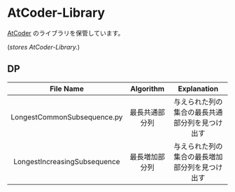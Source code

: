 # AtCoder-Library

[AtCoder](https://atcoder.jp/) のライブラリを保管しています。

(*stores AtCoder-Library.*)  

## DP
|File Name|Algorithm|Explanation|
|:--:|:--:|:--:|
|LongestCommonSubsequence.py|最長共通部分列|与えられた列の集合の最長共通部分列を見つけ出す|
|LongestIncreasingSubsequence|最長増加部分列|与えられた列の集合の最長増加部分列を見つけ出す|